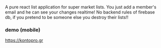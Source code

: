 A pure react list application for super market lists.
You just add a member's email and he can see your changes realtime!
No backend rules of firebase db, if you pretend to be someone else you destroy their lists!!
### demo (mobile)
https://kontopro.gr
